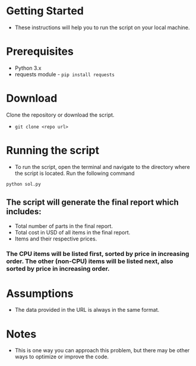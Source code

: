 # Getting Started

- These instructions will help you to run the script on your local machine.

# Prerequisites
- Python 3.x
- requests module - `pip install requests`
# Download
Clone the repository or download the script.
- ` git clone <repo url> `

# Running the script
- To run the script, open the terminal and navigate to the directory where the script is located. Run the following command

 `python sol.py`

## The script will generate the final report which includes:

- Total number of parts in the final report.
- Total cost in USD of all items in the final report.
- Items and their respective prices.
###  The CPU items will be listed first, sorted by price in increasing order. The other (non-CPU) items will be listed next, also sorted by price in increasing order.


# Assumptions
- The data provided in the URL is always in the same format.


# Notes
- This is one way you can approach this problem, but there may be other ways to optimize or improve the code.